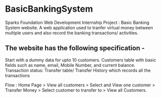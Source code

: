 # BasicBankingSystem
Sparks Foundation Web Development Internship Project : Basic Banking System website. 
A web application used to tranfer virtual money between multiple users and also record the banking transactions/ activities.

## The website has the following specification -
  Start with a dummy data for upto 10 customers.
  Customers table with basic fields such as name, email, Mobile Number, and current balance.
 Transaction status:
 Transfer table/ Transfer History which records all the transactions

Flow : Home Page > View all customers > Select and View one customer > Transfer Money > Select customer to transfer to > View all Customers.
